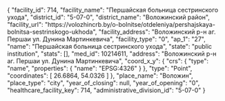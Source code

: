 {
    "facility_id": 714,
    "facility_name": "Першайская больница сестринского ухода",
    "district_id": "5-07-0",
    "district_name": "Воложинский район",
    "facility_url": "https:\/\/volozhincrb.by\/o-bolnitse\/otdeleniya\/pershajskaya-bolnitsa-sestrinskogo-ukhoda",
    "facility_address": "Воложинский р-н аг. Першаи ул. Дунина Мартинкевича",
    "facility_type": "0",
    "ap_1": "27",
    "name": "Першайская больница сестринского ухода",
    "state": "public institution",
    "stats": [],
    "med_id": 10214611,
    "address": "Воложинский р-н аг. Першаи ул. Дунина Мартинкевича",
    "coord_x_y": {
        "crs": {
            "type": "name",
            "properties": {
                "name": "EPSG:4326"
            }
        },
        "type": "Point",
        "coordinates": [
            26.6864,
            54.0326
        ]
    },
    "place_name": "Воложин",
    "place_type": "city",
    "year_of_closing": null,
    "year_of_opening": "0",
    "healthcare_facility_key": 714,
    "administrative_division_id": "5-07-0"
}